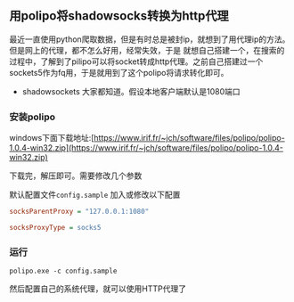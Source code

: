 ## 用polipo将shadowsocks转换为http代理

最近一直使用python爬取数据，但是有时总是被封ip，就想到了用代理ip的方法。但是网上的代理，都不怎么好用，经常失效，于是 就想自己搭建一个，在搜索的过程中，了解到了pilipo可以将socket转成http代理。之前自己搭建过一个sockets5作为fq用，于是就用到了这个polipo将请求转化即可。

- shadowsockets 大家都知道。假设本地客户端默认是1080端口

### 安装polipo

windows下面下载地址:[https://www.irif.fr/~jch/software/files/polipo/polipo-1.0.4-win32.zip](https://www.irif.fr/~jch/software/files/polipo/polipo-1.0.4-win32.zip)

下载完，解压即可。需要修改几个参数

默认配置文件`config.sample` 加入或修改以下配置

```ini
socksParentProxy = "127.0.0.1:1080"

socksProxyType = socks5
```

### 运行

```
polipo.exe -c config.sample
```



然后配置自己的系统代理，就可以使用HTTP代理了